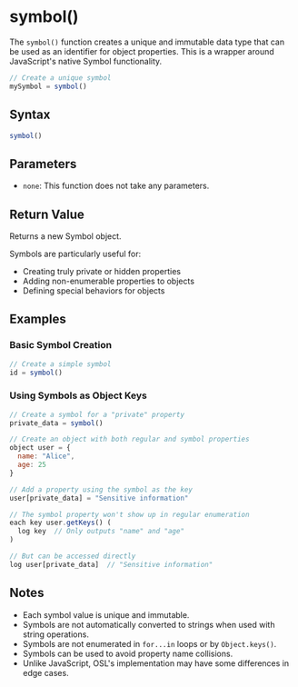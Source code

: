 # symbol()

The `symbol()` function creates a unique and immutable data type that can be used as an identifier for object properties. This is a wrapper around JavaScript's native Symbol functionality.

```javascript
// Create a unique symbol
mySymbol = symbol()
```

## Syntax

```javascript
symbol()
```

## Parameters

- `none`: This function does not take any parameters.

## Return Value

Returns a new Symbol object.

Symbols are particularly useful for:

- Creating truly private or hidden properties
- Adding non-enumerable properties to objects
- Defining special behaviors for objects

## Examples

### Basic Symbol Creation

```javascript
// Create a simple symbol
id = symbol()
```

### Using Symbols as Object Keys

```javascript
// Create a symbol for a "private" property
private_data = symbol()

// Create an object with both regular and symbol properties
object user = {
  name: "Alice",
  age: 25
}

// Add a property using the symbol as the key
user[private_data] = "Sensitive information"

// The symbol property won't show up in regular enumeration
each key user.getKeys() (
  log key  // Only outputs "name" and "age"
)

// But can be accessed directly
log user[private_data]  // "Sensitive information"
```

## Notes

- Each symbol value is unique and immutable.
- Symbols are not automatically converted to strings when used with string operations.
- Symbols are not enumerated in `for...in` loops or by `Object.keys()`.
- Symbols can be used to avoid property name collisions.
- Unlike JavaScript, OSL's implementation may have some differences in edge cases.